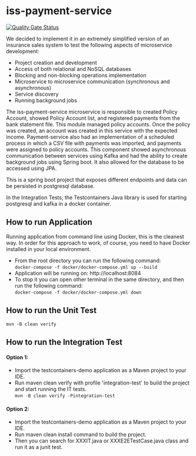 # iss-payment-service

[![Quality Gate Status](https://sonarcloud.io/api/project_badges/measure?project=iss-payment-service&metric=alert_status)](https://sonarcloud.io/dashboard?id=iss-payment-service)

We decided to implement it in an extremely simplified version of an insurance sales system to test the following aspects of microservice development:

* Project creation and development
* Access of both relational and NoSQL databases
* Blocking and non-blocking operations implementation
* Microservice to microservice communication (synchronous and asynchronous)
* Service discovery
* Running background jobs

The iss-payment-service microservice is responsible to created Policy Account, showed Policy Account list, and registered payments from the bank statement file.
This module managed policy accounts. Once the policy was created, an account was created in this service with the expected income. Payment-service also had an implementation of a scheduled process in which a CSV file with payments was imported, and payments were assigned to policy accounts. This component showed asynchronous communication between services using Kafka and had the ability to create background jobs using Spring boot. It also allowed for the database to be accessed using JPA.

This is a spring boot project that exposes different endpoints and data can be persisted in postgresql database.

In the Integration Tests, the Testcontainers Java library is used for starting postgresql and kafka in a docker container.

## How to run Application

Running application from command line using Docker, this is the cleanest way.
In order for this approach to work, of course, you need to have Docker installed in your local environment.

* From the root directory you can run the following command:<br/>
    ```docker-compose -f docker/docker-compose.yml up --build```
* Application will be running on: http://localhost:8084
* To stop it you can open other terminal in the same directory, and then run the following command:<br/>
    ```docker-compose -f docker/docker-compose.yml down```

## How to run the Unit Test

```mvn -B clean verify```

## How to run the Integration Test

#### Option 1:
* Import the testcontainers-demo application as a Maven project to your IDE.
* Run maven clean verify with profile 'integration-test' to build the project and start running the IT tests.<br/>
    ```mvn -B clean verify -Pintegration-test```

#### Option 2:
* Import the testcontainers-demo application as a Maven project to your IDE.
* Run maven clean install command to build the project.
* Then you can search for XXXIT.java or XXXE2ETestCase.java class and run it as a junit test.

